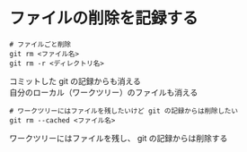 # ファイルの削除を記録する

```git
# ファイルごと削除
git rm <ファイル名>
git rm -r <ディレクトリ名>
```

コミットした git の記録からも消える  
自分のローカル（ワークツリー）のファイルも消える　　

```
# ワークツリーにはファイルを残したいけど git の記録からは削除したい  
git rm --cached <ファイル名>
```

ワークツリーにはファイルを残し、 git の記録からは削除する  


